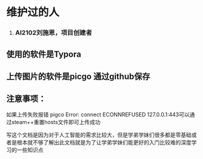 # 维护过的人

1. ### AI2102刘施恩，项目创建者

## 使用的软件是Typora

## 上传图片的软件是picgo 通过github保存

## 注意事项：

如果上传失败报错 pigco Error: connect ECONNREFUSED 127.0.0.1:443可以通过steam++重置hosts文件即可上传成功

写这个文档是因为对于人工智能的需求比较大，但是学弟学妹们很多都是零基础或者是根本就不够了解出此文档就是为了让学弟学妹们能更好的入门比较难的深度学习的一些知识点
